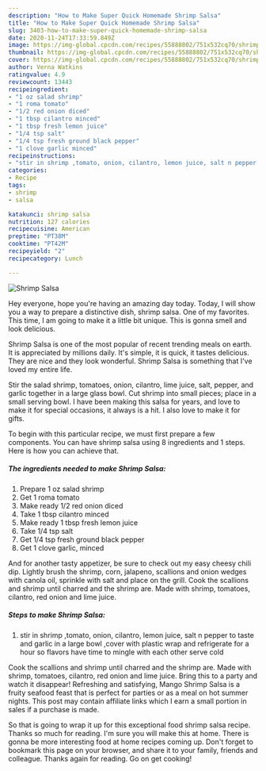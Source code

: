 ```yaml
---
description: "How to Make Super Quick Homemade Shrimp Salsa"
title: "How to Make Super Quick Homemade Shrimp Salsa"
slug: 3403-how-to-make-super-quick-homemade-shrimp-salsa
date: 2020-11-24T17:33:59.849Z
image: https://img-global.cpcdn.com/recipes/55888802/751x532cq70/shrimp-salsa-recipe-main-photo.jpg
thumbnail: https://img-global.cpcdn.com/recipes/55888802/751x532cq70/shrimp-salsa-recipe-main-photo.jpg
cover: https://img-global.cpcdn.com/recipes/55888802/751x532cq70/shrimp-salsa-recipe-main-photo.jpg
author: Verna Watkins
ratingvalue: 4.9
reviewcount: 13443
recipeingredient:
- "1 oz salad shrimp"
- "1 roma tomato"
- "1/2 red onion diced"
- "1 tbsp cilantro minced"
- "1 tbsp fresh lemon juice"
- "1/4 tsp salt"
- "1/4 tsp fresh ground black pepper"
- "1 clove garlic minced"
recipeinstructions:
- "stir in shrimp ,tomato, onion, cilantro, lemon juice, salt n pepper to taste and garlic in a large bowl ,cover with plastic wrap and refrigerate for a hour so flavors have time to mingle with each other serve cold"
categories:
- Recipe
tags:
- shrimp
- salsa

katakunci: shrimp salsa 
nutrition: 127 calories
recipecuisine: American
preptime: "PT38M"
cooktime: "PT42M"
recipeyield: "2"
recipecategory: Lunch

---
```



![Shrimp Salsa](https://img-global.cpcdn.com/recipes/55888802/751x532cq70/shrimp-salsa-recipe-main-photo.jpg)

Hey everyone, hope you're having an amazing day today. Today, I will show you a way to prepare a distinctive dish, shrimp salsa. One of my favorites. This time, I am going to make it a little bit unique. This is gonna smell and look delicious.

Shrimp Salsa is one of the most popular of recent trending meals on earth. It is appreciated by millions daily. It's simple, it is quick, it tastes delicious. They are nice and they look wonderful. Shrimp Salsa is something that I've loved my entire life.

Stir the salad shrimp, tomatoes, onion, cilantro, lime juice, salt, pepper, and garlic together in a large glass bowl. Cut shrimp into small pieces; place in a small serving bowl. I have been making this salsa for years, and love to make it for special occasions, it always is a hit. I also love to make it for gifts.


To begin with this particular recipe, we must first prepare a few components. You can have shrimp salsa using 8 ingredients and 1 steps. Here is how you can achieve that.

<!--inarticleads1-->

##### The ingredients needed to make Shrimp Salsa:

1. Prepare 1 oz salad shrimp
1. Get 1 roma tomato
1. Make ready 1/2 red onion diced
1. Take 1 tbsp cilantro minced
1. Make ready 1 tbsp fresh lemon juice
1. Take 1/4 tsp salt
1. Get 1/4 tsp fresh ground black pepper
1. Get 1 clove garlic, minced


And for another tasty appetizer, be sure to check out my easy cheesy chili dip. Lightly brush the shrimp, corn, jalapeno, scallions and onion wedges with canola oil, sprinkle with salt and place on the grill. Cook the scallions and shrimp until charred and the shrimp are. Made with shrimp, tomatoes, cilantro, red onion and lime juice. 

<!--inarticleads2-->

##### Steps to make Shrimp Salsa:

1. stir in shrimp ,tomato, onion, cilantro, lemon juice, salt n pepper to taste and garlic in a large bowl ,cover with plastic wrap and refrigerate for a hour so flavors have time to mingle with each other serve cold


Cook the scallions and shrimp until charred and the shrimp are. Made with shrimp, tomatoes, cilantro, red onion and lime juice. Bring this to a party and watch it disappear! Refreshing and satisfying, Mango Shrimp Salsa is a fruity seafood feast that is perfect for parties or as a meal on hot summer nights. This post may contain affiliate links which I earn a small portion in sales if a purchase is made. 

So that is going to wrap it up for this exceptional food shrimp salsa recipe. Thanks so much for reading. I'm sure you will make this at home. There is gonna be more interesting food at home recipes coming up. Don't forget to bookmark this page on your browser, and share it to your family, friends and colleague. Thanks again for reading. Go on get cooking!
